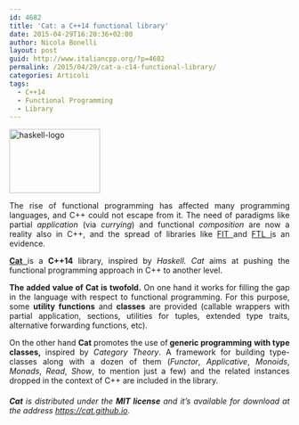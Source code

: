 ```yaml
---
id: 4682
title: 'Cat: a C++14 functional library'
date: 2015-04-29T16:20:36+02:00
author: Nicola Bonelli
layout: post
guid: http://www.italiancpp.org/?p=4682
permalink: /2015/04/29/cat-a-c14-functional-library/
categories: Articoli
tags:
  - C++14
  - Functional Programming
  - Library
---
```

<img loading="lazy" class="aligncenter wp-image-4688" src="http://www.italiancpp.org/wp-content/uploads/2015/04/haskell-logo.png" alt="haskell-logo" width="163" height="115" />

<p style="text-align: justify;">
  The rise of functional programming has affected many programming languages, and C++ could not escape from it. The need of paradigms like partial <em>application</em> (via <em>currying</em>) and functional <em>composition</em> are now a reality also in C++, and the spread of libraries like <a title="FIT Library" href="https://github.com/pfultz2/Fit" target="_blank">FIT </a>and <a title="FLT Library" href="https://github.com/beark/ftl" target="_blank">FTL i</a>s an evidence.
</p>

<p style="text-align: justify;">
  <a href="http://cat.github.io/" target="_blank"><strong>Cat</strong> </a>is a <strong>C++14</strong> library, inspired by <em>Haskell. Cat </em>aims at pushing the functional programming approach in C++ to another level.
</p>

<p style="text-align: justify;">
  <strong>The added value of Cat is twofold.</strong> On one hand it works for filling the gap in the language with respect to functional programming. For this purpose, some <strong>utility functions</strong> and <strong>classes</strong> are provided (callable wrappers with partial application, sections, utilities for tuples, extended type traits, alternative forwarding functions, etc).
</p>

<p style="text-align: justify;">
  On the other hand <strong>Cat</strong> promotes the use of<strong> generic programming</strong> <strong>with type classes, </strong>inspired by <em>Category Theory</em>. A framework for building type-classes along with a dozen of them (<em>Functor</em>, <em>Applicative</em>, <em>Monoids</em>, <em>Monads</em>, <em>Read</em>, <em>Show</em>, to mention just a few) and the related instances dropped in the context of C++ are included in the library.
</p>

<h6 style="text-align: justify;">
  <strong>Cat</strong> is distributed under the <strong>MIT license</strong> and it’s available for download at the address <a href="http://cat.github.io/" target="_blank">https://cat.github.io</a>.
</h6>